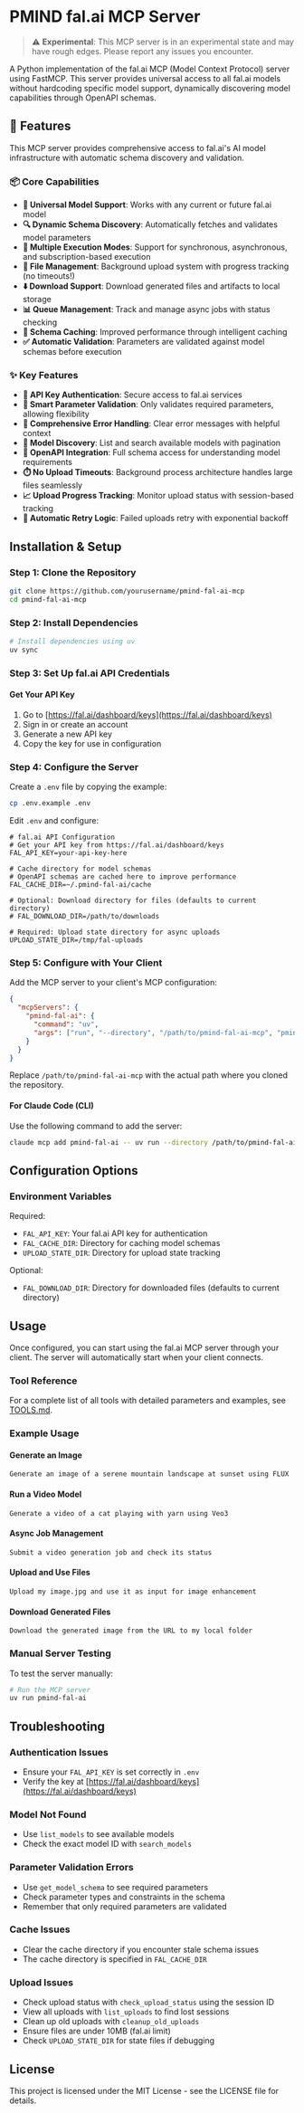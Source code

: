 # PMIND fal.ai MCP Server

> ⚠️ **Experimental**: This MCP server is in an experimental state and may have rough edges. Please report any issues you encounter.

A Python implementation of the fal.ai MCP (Model Context Protocol) server using FastMCP. This server provides universal access to all fal.ai models without hardcoding specific model support, dynamically discovering model capabilities through OpenAPI schemas.

## 🎯 Features

This MCP server provides comprehensive access to fal.ai's AI model infrastructure with automatic schema discovery and validation.

### 📦 Core Capabilities

- **🤖 Universal Model Support**: Works with any current or future fal.ai model
- **🔍 Dynamic Schema Discovery**: Automatically fetches and validates model parameters
- **🚀 Multiple Execution Modes**: Support for synchronous, asynchronous, and subscription-based execution
- **📁 File Management**: Background upload system with progress tracking (no timeouts!)
- **⬇️ Download Support**: Download generated files and artifacts to local storage
- **📊 Queue Management**: Track and manage async jobs with status checking
- **💾 Schema Caching**: Improved performance through intelligent caching
- **✅ Automatic Validation**: Parameters are validated against model schemas before execution

### ✨ Key Features

- **🔐 API Key Authentication**: Secure access to fal.ai services
- **🎯 Smart Parameter Validation**: Only validates required parameters, allowing flexibility
- **📡 Comprehensive Error Handling**: Clear error messages with helpful context
- **🧠 Model Discovery**: List and search available models with pagination
- **📄 OpenAPI Integration**: Full schema access for understanding model requirements
- **⏱️ No Upload Timeouts**: Background process architecture handles large files seamlessly
- **📈 Upload Progress Tracking**: Monitor upload status with session-based tracking
- **🔄 Automatic Retry Logic**: Failed uploads retry with exponential backoff

## Installation & Setup

### Step 1: Clone the Repository

```bash
git clone https://github.com/yourusername/pmind-fal-ai-mcp
cd pmind-fal-ai-mcp
```

### Step 2: Install Dependencies

```bash
# Install dependencies using uv
uv sync
```

### Step 3: Set Up fal.ai API Credentials

#### Get Your API Key
1. Go to [https://fal.ai/dashboard/keys](https://fal.ai/dashboard/keys)
2. Sign in or create an account
3. Generate a new API key
4. Copy the key for use in configuration

### Step 4: Configure the Server

Create a `.env` file by copying the example:

```bash
cp .env.example .env
```

Edit `.env` and configure:

```env
# fal.ai API Configuration
# Get your API key from https://fal.ai/dashboard/keys
FAL_API_KEY=your-api-key-here

# Cache directory for model schemas
# OpenAPI schemas are cached here to improve performance
FAL_CACHE_DIR=~/.pmind-fal-ai/cache

# Optional: Download directory for files (defaults to current directory)
# FAL_DOWNLOAD_DIR=/path/to/downloads

# Required: Upload state directory for async uploads
UPLOAD_STATE_DIR=/tmp/fal-uploads
```

### Step 5: Configure with Your Client

Add the MCP server to your client's MCP configuration:

```json
{
  "mcpServers": {
    "pmind-fal-ai": {
      "command": "uv",
      "args": ["run", "--directory", "/path/to/pmind-fal-ai-mcp", "pmind-fal-ai"]
    }
  }
}
```

Replace `/path/to/pmind-fal-ai-mcp` with the actual path where you cloned the repository.

#### For Claude Code (CLI)

Use the following command to add the server:

```bash
claude mcp add pmind-fal-ai -- uv run --directory /path/to/pmind-fal-ai-mcp pmind-fal-ai
```

## Configuration Options

### Environment Variables

Required:
- `FAL_API_KEY`: Your fal.ai API key for authentication
- `FAL_CACHE_DIR`: Directory for caching model schemas
- `UPLOAD_STATE_DIR`: Directory for upload state tracking

Optional:
- `FAL_DOWNLOAD_DIR`: Directory for downloaded files (defaults to current directory)

## Usage

Once configured, you can start using the fal.ai MCP server through your client. The server will automatically start when your client connects.

### Tool Reference
For a complete list of all tools with detailed parameters and examples, see [TOOLS.md](TOOLS.md).

### Example Usage

#### Generate an Image
```
Generate an image of a serene mountain landscape at sunset using FLUX
```

#### Run a Video Model
```
Generate a video of a cat playing with yarn using Veo3
```

#### Async Job Management
```
Submit a video generation job and check its status
```

#### Upload and Use Files
```
Upload my image.jpg and use it as input for image enhancement
```

#### Download Generated Files
```
Download the generated image from the URL to my local folder
```

### Manual Server Testing

To test the server manually:

```bash
# Run the MCP server
uv run pmind-fal-ai
```

## Troubleshooting

### Authentication Issues

- Ensure your `FAL_API_KEY` is set correctly in `.env`
- Verify the key at [https://fal.ai/dashboard/keys](https://fal.ai/dashboard/keys)

### Model Not Found

- Use `list_models` to see available models
- Check the exact model ID with `search_models`

### Parameter Validation Errors

- Use `get_model_schema` to see required parameters
- Check parameter types and constraints in the schema
- Remember that only required parameters are validated

### Cache Issues

- Clear the cache directory if you encounter stale schema issues
- The cache directory is specified in `FAL_CACHE_DIR`

### Upload Issues

- Check upload status with `check_upload_status` using the session ID
- View all uploads with `list_uploads` to find lost sessions
- Clean up old uploads with `cleanup_old_uploads`
- Ensure files are under 10MB (fal.ai limit)
- Check `UPLOAD_STATE_DIR` for state files if debugging

## License

This project is licensed under the MIT License - see the LICENSE file for details.